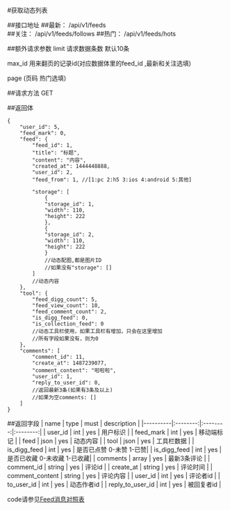 #获取动态列表

##接口地址
##最新：
/api/v1/feeds  
##关注：
/api/v1/feeds/follows 
##热门：
/api/v1/feeds/hots  

##额外请求参数
limit 请求数据条数  默认10条

max_id 用来翻页的记录id(对应数据体里的feed_id ,最新和关注选填)

page (页码  热门选填)

##请求方法
GET

##返回体
```json5
{
    "user_id": 5,
    "feed_mark": 0,
    "feed": {
        "feed_id": 1,
        "title": "标题",
        "content": "内容",
        "created_at": 1444448888,
        "user_id": 2,
        "feed_from": 1, //[1:pc 2:h5 3:ios 4:android 5:其他]

        "storage": [
            {
            "storage_id": 1,
            "width": 110,
            "height": 222
            },
            {
            "storage_id": 2,
            "width": 110,
            "height": 222
            }
            //动态配图,都是图片ID
            //如果没有"storage": []
        ]
        //动态内容
    },
    "tool": {
        "feed_digg_count": 5,
        "feed_view_count": 10,
        "feed_comment_count": 2,
        "is_digg_feed": 0,
        "is_collection_feed": 0
        //动态工具栏使用，如果工具栏有增加，只会在这里增加
        //所有字段如果没有，则为0
    },
    "comments": [
        "comment_id": 11,
        "create_at": 1487239077,
        "comment_content": "啦啦啦",
        "user_id": 1,
        "reply_to_user_id": 0,
        //返回最新3条(如果有3条及以上)
        //如果为空comments: []
    ]
}
```

##返回字段
| name     | type     | must     | description |
|----------|:--------:|:--------:|:--------:|
| user_id  | int      | yes      | 用户标识 |
| feed_mark   | int   | yes | 移动端标记 |
| feed	   | json	  | yes		 | 动态内容 |
| tool     | json  	  | yes 	 | 工具栏数据 |
| is_digg_feed   | int   | yes | 是否已点赞  0-未赞 1-已赞|
| is_digg_feed   | int   | yes | 是否已收藏  0-未收藏 1-已收藏|
| comments | array    | yes      | 最新3条评论 |
| comment_id  | string      | yes      | 评论id |
| create_at | string      | yes      | 评论时间 |
| comment_content     | string        | yes      | 评论内容 |
| user_id     | int      | yes    | 评论者id |
| to_user_id     | int      | yes    | 动态作者id |
| reply_to_user_id     | int      | yes    | 被回复者id |

code请参见[Feed消息对照表](Feed消息对照表.md)